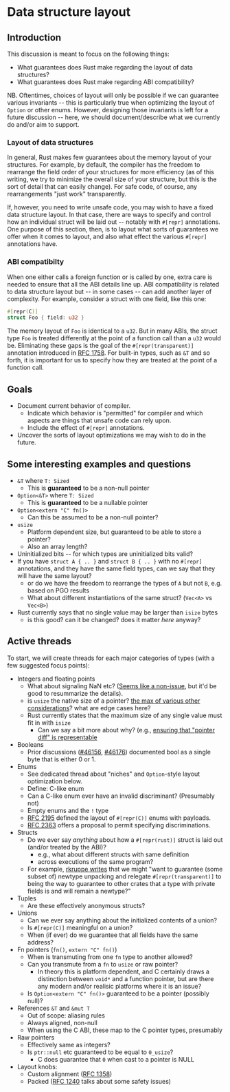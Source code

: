 # Data structure layout

## Introduction

This discussion is meant to focus on the following things:

- What guarantees does Rust make regarding the layout of data structures?
- What guarantees does Rust make regarding ABI compatibility?

NB. Oftentimes, choices of layout will only be possible if we can
guarantee various invariants -- this is particularly true when
optimizing the layout of `Option` or other enums. However, designing
those invariants is left for a future discussion -- here, we should
document/describe what we currently do and/or aim to support.

### Layout of data structures

In general, Rust makes few guarantees about the memory layout of your
structures. For example, by default, the compiler has the freedom to
rearrange the field order of your structures for more efficiency (as
of this writing, we try to minimize the overall size of your
structure, but this is the sort of detail that can easily change). For
safe code, of course, any rearrangements "just work" transparently.

If, however, you need to write unsafe code, you may wish to have a
fixed data structure layout. In that case, there are ways to specify
and control how an individual struct will be laid out -- notably with
`#[repr]` annotations. One purpose of this section, then, is to layout
what sorts of guarantees we offer when it comes to layout, and also
what effect the various `#[repr]` annotations have.

### ABI compatibilty

When one either calls a foreign function or is called by one, extra
care is needed to ensure that all the ABI details line up. ABI compatibility
is related to data structure layout but -- in some cases -- can add another
layer of complexity. For example, consider a struct with one field, like this one:

```rust
#[repr(C)]
struct Foo { field: u32 }
```

The memory layout of `Foo` is identical to a `u32`. But in many ABIs,
the struct type `Foo` is treated differently at the point of a
function call than a `u32` would be. Eliminating these gaps is the
goal of the `#[repr(transparent)]` annotation introduced in [RFC
1758]. For built-in types, such as `&T` and so forth, it is important
for us to specify how they are treated at the point of a function
call.

## Goals

- Document current behavior of compiler.
  - Indicate which behavior is "permitted" for compiler and which
    aspects are things that unsafe code can rely upon.
  - Include the effect of `#[repr]` annotations.
- Uncover the sorts of layout optimizations we may wish to do in the
  future.

## Some interesting examples and questions

- `&T` where `T: Sized`
  - This is **guaranteed** to be a non-null pointer
- `Option<&T>` where `T: Sized`
  - This is **guaranteed** to be a nullable pointer
- `Option<extern "C" fn()>`
  - Can this be assumed to be a non-null pointer?
- `usize`
  - Platform dependent size, but guaranteed to be able to store a pointer?
  - Also an array length?
- Uninitialized bits -- for which types are uninitialized bits valid?
- If you have `struct A { .. }` and `struct B { .. }` with no
  `#[repr]` annotations, and they have the same field types, can we
  say that they will have the same layout?
  - or do we have the freedom to rearrange the types of `A` but not
    `B`, e.g. based on PGO results
  - What about different instantiations of the same struct? (`Vec<A>`
    vs `Vec<B>`)
- Rust currently says that no single value may be larger than `isize` bytes
  - is this good? can it be changed? does it matter *here* anyway?

## Active threads

To start, we will create threads for each major categories of types
(with a few suggested focus points):

- Integers and floating points
    - What about signaling NaN etc? ([Seems like a
      non-issue](https://github.com/rust-lang/rust/issues/40470#issuecomment-343803381),
      but it'd be good to resummarize the details).
    - is `usize` the native size of a pointer? [the max of various other considerations](https://github.com/rust-rfcs/unsafe-code-guidelines/pull/5#discussion_r212702266)?
      what are edge cases here?
    - Rust currently states that the maximum size of any single value must fit in with `isize`
      - Can we say a bit more about why? (e.g., [ensuring that "pointer diff" is representable](https://github.com/rust-rfcs/unsafe-code-guidelines/pull/5#discussion_r212703192)
- Booleans
    - Prior discussions ([#46156][], [#46176][]) documented bool as a single
      byte that is either 0 or 1.
- Enums
    - See dedicated thread about "niches" and `Option`-style layout optimization
      below.
    - Define: C-like enum
    - Can a C-like enum ever have an invalid discriminant? (Presumably not)
    - Empty enums and the `!` type
    - [RFC 2195][] defined the layout of `#[repr(C)]` enums with payloads.
    - [RFC 2363][] offers a proposal to permit specifying discriminations.
- Structs
    - Do we ever say *anything* about how a `#[repr(rust)]` struct is laid out
      (and/or treated by the ABI)?
      - e.g., what about different structs with same definition
      - across executions of the same program?
    - For example, [rkruppe
      writes](https://github.com/rust-rfcs/unsafe-code-guidelines/pull/5#discussion_r212776247)
      that we might "want to guarantee (some subset of) newtype
      unpacking and relegate `#[repr(transparent)]` to being the way
      to guarantee to other crates that a type with private fields is
      and will remain a newtype?"
- Tuples
    - Are these effectively anonymous structs? 
- Unions
    - Can we ever say anything about the initialized contents of a union?
    - Is `#[repr(C)]` meaningful on a union?
    - When (if ever) do we guarantee that all fields have the same address?
- Fn pointers (`fn()`, `extern "C" fn()`)
    - When is transmuting from one `fn` type to another allowed?
    - Can you transmute from a `fn` to `usize` or raw pointer?
      - In theory this is platform dependent, and C certainly draws a
        distinction between `void*` and a function pointer, but are
        there any modern and/or realisic platforms where it is an
        issue?
    - Is `Option<extern "C" fn()>` guaranteed to be a pointer (possibly null)?
- References `&T` and `&mut T`
    - Out of scope: aliasing rules
    - Always aligned, non-null
    - When using the C ABI, these map to the C pointer types, presumably
- Raw pointers
    - Effectively same as integers?
    - Is `ptr::null` etc guaranteed to be equal to `0_usize`?
      - C does guarantee that `0` when cast to a pointer is NULL
- Layout knobs:
    - Custom alignment ([RFC 1358])
    - Packed ([RFC 1240] talks about some safety issues)

[#46156]: https://github.com/rust-lang/rust/pull/46156
[#46176]: https://github.com/rust-lang/rust/pull/46176
[RFC 2363]: https://github.com/rust-lang/rfcs/pull/2363
[RFC 2195]: https://rust-lang.github.io/rfcs/2195-really-tagged-unions.html
[RFC 1358]: https://rust-lang.github.io/rfcs/1358-repr-align.html
[RFC 1240]: https://rust-lang.github.io/rfcs/1240-repr-packed-unsafe-ref.html
[RFC 1758]: https://rust-lang.github.io/rfcs/1758-repr-transparent.html
